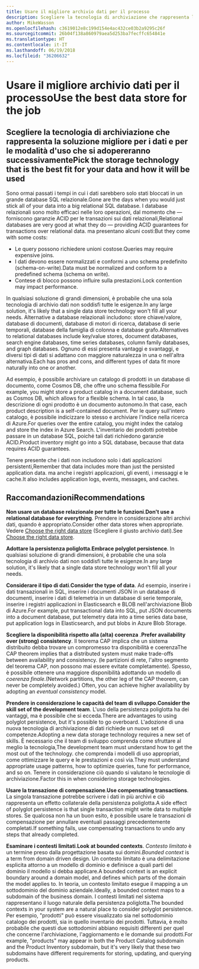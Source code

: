 ```yaml
---
title: Usare il migliore archivio dati per il processo
description: Scegliere la tecnologia di archiviazione che rappresenta la soluzione migliore per i dati e per le modalità d'uso che si adopereranno successivamente
author: MikeWasson
ms.openlocfilehash: c3619012e8c199d154e4ac432ce03b2a9295c26f
ms.sourcegitcommit: 26b04f138a860979aea5d253ba7fecffc654841e
ms.translationtype: HT
ms.contentlocale: it-IT
ms.lasthandoff: 06/19/2018
ms.locfileid: "36206632"
---
```

# <a name="use-the-best-data-store-for-the-job"></a><span data-ttu-id="cd259-103">Usare il migliore archivio dati per il processo</span><span class="sxs-lookup"><span data-stu-id="cd259-103">Use the best data store for the job</span></span>

## <a name="pick-the-storage-technology-that-is-the-best-fit-for-your-data-and-how-it-will-be-used"></a><span data-ttu-id="cd259-104">Scegliere la tecnologia di archiviazione che rappresenta la soluzione migliore per i dati e per le modalità d'uso che si adopereranno successivamente</span><span class="sxs-lookup"><span data-stu-id="cd259-104">Pick the storage technology that is the best fit for your data and how it will be used</span></span>

<span data-ttu-id="cd259-105">Sono ormai passati i tempi in cui i dati sarebbero solo stati bloccati in un grande database SQL relazionale.</span><span class="sxs-lookup"><span data-stu-id="cd259-105">Gone are the days when you would just stick all of your data into a big relational SQL database.</span></span> <span data-ttu-id="cd259-106">I database relazionali sono molto efficaci nelle loro operazioni, dal momento che &mdash; forniscono garanzie ACID per le transazioni sui dati relazionali,</span><span class="sxs-lookup"><span data-stu-id="cd259-106">Relational databases are very good at what they do &mdash; providing ACID guarantees for transactions over relational data.</span></span> <span data-ttu-id="cd259-107">ma presentano alcuni costi:</span><span class="sxs-lookup"><span data-stu-id="cd259-107">But they come with some costs:</span></span>

- <span data-ttu-id="cd259-108">Le query possono richiedere unioni costose.</span><span class="sxs-lookup"><span data-stu-id="cd259-108">Queries may require expensive joins.</span></span>
- <span data-ttu-id="cd259-109">I dati devono essere normalizzati e conformi a uno schema predefinito (schema-on-write).</span><span class="sxs-lookup"><span data-stu-id="cd259-109">Data must be normalized and conform to a predefined schema (schema on write).</span></span>
- <span data-ttu-id="cd259-110">Contese di blocco possono influire sulla prestazioni.</span><span class="sxs-lookup"><span data-stu-id="cd259-110">Lock contention may impact performance.</span></span>

<span data-ttu-id="cd259-111">In qualsiasi soluzione di grandi dimensioni, è probabile che una sola tecnologia di archivio dati non soddisfi tutte le esigenze.</span><span class="sxs-lookup"><span data-stu-id="cd259-111">In any large solution, it's likely that a single data store technology won't fill all your needs.</span></span> <span data-ttu-id="cd259-112">Alternative a database relazionali includono: store chiave/valore, database di documenti, database di motori di ricerca, database di serie temporali, database della famiglia di colonna e database grafo.</span><span class="sxs-lookup"><span data-stu-id="cd259-112">Alternatives to relational databases include key/value stores, document databases, search engine databases, time series databases, column family databases, and graph databases.</span></span> <span data-ttu-id="cd259-113">Ognuno di essi presenta vantaggi e svantaggi, e diversi tipi di dati si adattano con maggiore naturalezza in una o nell'altra alternativa.</span><span class="sxs-lookup"><span data-stu-id="cd259-113">Each has pros and cons, and different types of data fit more naturally into one or another.</span></span> 

<span data-ttu-id="cd259-114">Ad esempio, è possibile archiviare un catalogo di prodotti in un database di documento, come Cosmos DB, che offre uno schema flessibile.</span><span class="sxs-lookup"><span data-stu-id="cd259-114">For example, you might store a product catalog in a document database, such as Cosmos DB, which allows for a flexible schema.</span></span> <span data-ttu-id="cd259-115">In tal caso, la descrizione di ogni prodotto è un documento autonomo.</span><span class="sxs-lookup"><span data-stu-id="cd259-115">In that case, each product description is a self-contained document.</span></span> <span data-ttu-id="cd259-116">Per le query sull'intero catalogo, è possibile indicizzare lo stesso e archiviare l'indice nella ricerca di Azure.</span><span class="sxs-lookup"><span data-stu-id="cd259-116">For queries over the entire catalog, you might index the catalog and store the index in Azure Search.</span></span> <span data-ttu-id="cd259-117">L'inventario dei prodotti potrebbe passare in un database SQL, poiché tali dati richiedono garanzie ACID.</span><span class="sxs-lookup"><span data-stu-id="cd259-117">Product inventory might go into a SQL database, because that data requires ACID guarantees.</span></span>

<span data-ttu-id="cd259-118">Tenere presente che i dati non includono solo i dati applicazioni persistenti,</span><span class="sxs-lookup"><span data-stu-id="cd259-118">Remember that data includes more than just the persisted application data.</span></span> <span data-ttu-id="cd259-119">ma anche i registri applicazioni, gli eventi, i messaggi e le cache.</span><span class="sxs-lookup"><span data-stu-id="cd259-119">It also includes application logs, events, messages, and caches.</span></span>

## <a name="recommendations"></a><span data-ttu-id="cd259-120">Raccomandazioni</span><span class="sxs-lookup"><span data-stu-id="cd259-120">Recommendations</span></span>

<span data-ttu-id="cd259-121">**Non usare un database relazionale per tutte le funzioni**.</span><span class="sxs-lookup"><span data-stu-id="cd259-121">**Don't use a relational database for everything**.</span></span> <span data-ttu-id="cd259-122">Prendere in considerazione altri archivi dati, quando è appropriato.</span><span class="sxs-lookup"><span data-stu-id="cd259-122">Consider other data stores when appropriate.</span></span> <span data-ttu-id="cd259-123">Vedere [Choose the right data store][data-store-overview] (Scegliere il giusto archivio dati).</span><span class="sxs-lookup"><span data-stu-id="cd259-123">See [Choose the right data store][data-store-overview].</span></span>

<span data-ttu-id="cd259-124">**Adottare la persistenza poliglotta**.</span><span class="sxs-lookup"><span data-stu-id="cd259-124">**Embrace polyglot persistence**.</span></span> <span data-ttu-id="cd259-125">In qualsiasi soluzione di grandi dimensioni, è probabile che una sola tecnologia di archivio dati non soddisfi tutte le esigenze.</span><span class="sxs-lookup"><span data-stu-id="cd259-125">In any large solution, it's likely that a single data store technology won't fill all your needs.</span></span> 

<span data-ttu-id="cd259-126">**Considerare il tipo di dati**.</span><span class="sxs-lookup"><span data-stu-id="cd259-126">**Consider the type of data**.</span></span> <span data-ttu-id="cd259-127">Ad esempio, inserire i dati transazionali in SQL, inserire i documenti JSON in un database di documenti, inserire i dati di telemetria in un database di serie temporale, inserire i registri applicazioni in Elasticsearch e BLOB nell'archiviazione Blob di Azure.</span><span class="sxs-lookup"><span data-stu-id="cd259-127">For example, put transactional data into SQL, put JSON documents into a document database, put telemetry data into a time series data base, put application logs in Elasticsearch, and put blobs in Azure Blob Storage.</span></span>

<span data-ttu-id="cd259-128">**Scegliere la disponibilità rispetto alla (alta) coerenza** .</span><span class="sxs-lookup"><span data-stu-id="cd259-128">**Prefer availability over (strong) consistency**.</span></span> <span data-ttu-id="cd259-129">Il teorema CAP implica che un sistema distribuito debba trovare un compromesso tra disponibilità e coerenza</span><span class="sxs-lookup"><span data-stu-id="cd259-129">The CAP theorem implies that a distributed system must make trade-offs between availability and consistency.</span></span> <span data-ttu-id="cd259-130">(le partizioni di rete, l'altro segmento del teorema CAP, non possono mai essere evitate completamente). Spesso, è possibile ottenere una maggiore disponibilità adottando un modello di *coerenza finale*.</span><span class="sxs-lookup"><span data-stu-id="cd259-130">(Network partitions, the other leg of the CAP theorem, can never be completely avoided.) Often, you can achieve higher availability by adopting an *eventual consistency* model.</span></span> 

<span data-ttu-id="cd259-131">**Prendere in considerazione le capacità del team di sviluppo**.</span><span class="sxs-lookup"><span data-stu-id="cd259-131">**Consider the skill set of the development team**.</span></span> <span data-ttu-id="cd259-132">L'uso della persistenza poliglotta ha dei vantaggi, ma è possibile che si ecceda.</span><span class="sxs-lookup"><span data-stu-id="cd259-132">There are advantages to using polyglot persistence, but it's possible to go overboard.</span></span> <span data-ttu-id="cd259-133">L'adozione di una nuova tecnologia di archiviazione di dati richiede un nuovo set di competenze.</span><span class="sxs-lookup"><span data-stu-id="cd259-133">Adopting a new data storage technology requires a new set of skills.</span></span> <span data-ttu-id="cd259-134">È necessario che il team di sviluppo comprenda come sfruttare al meglio la tecnologia,</span><span class="sxs-lookup"><span data-stu-id="cd259-134">The development team must understand how to get the most out of the technology.</span></span> <span data-ttu-id="cd259-135">che comprenda i modelli di uso appropriati, come ottimizzare le query e le prestazioni e così via.</span><span class="sxs-lookup"><span data-stu-id="cd259-135">They must understand appropriate usage patterns, how to optimize queries, tune for performance, and so on.</span></span> <span data-ttu-id="cd259-136">Tenere in considerazione ciò quando si valutano le tecnologie di archiviazione.</span><span class="sxs-lookup"><span data-stu-id="cd259-136">Factor this in when considering storage technologies.</span></span> 

<span data-ttu-id="cd259-137">**Usare la transazione di compensazione**.</span><span class="sxs-lookup"><span data-stu-id="cd259-137">**Use compensating transactions**.</span></span> <span data-ttu-id="cd259-138">La singola transazione potrebbe scrivere i dati in più archivi e ciò rappresenta un effetto collaterale della persistenza poliglotta.</span><span class="sxs-lookup"><span data-stu-id="cd259-138">A side effect of polyglot persistence is that single transaction might write data to multiple stores.</span></span> <span data-ttu-id="cd259-139">Se qualcosa non ha un buon esito, è possibile usare le transazioni di compensazione per annullare eventuali passaggi precedentemente completati.</span><span class="sxs-lookup"><span data-stu-id="cd259-139">If something fails, use compensating transactions to undo any steps that already completed.</span></span>

<span data-ttu-id="cd259-140">**Esaminare i contesti limitati**.</span><span class="sxs-lookup"><span data-stu-id="cd259-140">**Look at bounded contexts**.</span></span> <span data-ttu-id="cd259-141">*Contesto limitato* è un termine preso dalla progettazione basata sui domini.</span><span class="sxs-lookup"><span data-stu-id="cd259-141">*Bounded context* is a term from domain driven design.</span></span> <span data-ttu-id="cd259-142">Un contesto limitato è una delimitazione esplicita attorno a un modello di dominio e definisce a quali parti del dominio il modello si debba applicare.</span><span class="sxs-lookup"><span data-stu-id="cd259-142">A bounded context is an explicit boundary around a domain model, and defines which parts of the domain the model applies to.</span></span> <span data-ttu-id="cd259-143">In teoria, un contesto limitato esegue il mapping a un sottodominio del dominio aziendale.</span><span class="sxs-lookup"><span data-stu-id="cd259-143">Ideally, a bounded context maps to a subdomain of the business domain.</span></span> <span data-ttu-id="cd259-144">I contesti limitati nel sistema rappresentano il luogo naturale della persistenza poliglotta.</span><span class="sxs-lookup"><span data-stu-id="cd259-144">The bounded contexts in your system are a natural place to consider polyglot persistence.</span></span> <span data-ttu-id="cd259-145">Per esempio, "prodotti" può essere visualizzato sia nel sottodominio catalogo dei prodotti, sia in quello inventario dei prodotti. Tuttavia, è molto probabile che questi due sottodomini abbiano requisiti differenti per quel che concerne l'archiviazione, l'aggiornamento e le domande sui prodotti.</span><span class="sxs-lookup"><span data-stu-id="cd259-145">For example, "products" may appear in both the Product Catalog subdomain and the Product Inventory subdomain, but it's very likely that these two subdomains have different requirements for storing, updating, and querying products.</span></span>

[data-store-overview]: ../technology-choices/data-store-overview.md